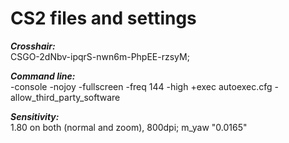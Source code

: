 # CS2 files and settings

***Crosshair:***             
CSGO-2dNbv-ipqrS-nwn6m-PhpEE-rzsyM;


***Command line:***              
-console -nojoy -fullscreen -freq 144 -high +exec autoexec.cfg -allow_third_party_software


***Sensitivity:***         
1.80 on both (normal and zoom), 800dpi; m_yaw "0.0165"
